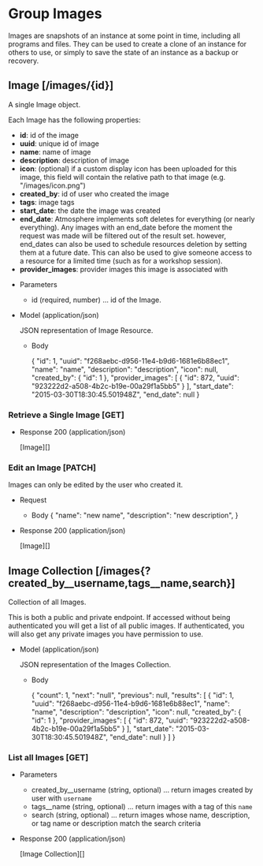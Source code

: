 # Group Images
Images are snapshots of an instance at some point in time, including all programs and files.  They can be used to create
 a clone of an instance for others to use, or simply to save the state of an instance as a backup or recovery.

## Image [/images/{id}]
A single Image object.

Each Image has the following properties:

- **id**: id of the image
- **uuid**: unique id of image
- **name**: name of image
- **description**: description of image
- **icon**: (optional) if a custom display icon has been uploaded for this image, this field will contain the relative
 path to that image (e.g. "/images/icon.png")
- **created_by**: id of user who created the image
- **tags**: image tags
- **start_date**: the date the image was created
- **end_date**: Atmosphere implements soft deletes for everything (or nearly everything).  Any images with an
 end_date before the moment the request was made will be filtered out of the result set.  however, end_dates can also be
 used to schedule resources deletion by setting them at a future date.  This can also be used to give someone access to
 a resource for a limited time (such as for a workshop session).
- **provider_images**: provider images this image is associated with


+ Parameters
    + id (required, number) ... id of the Image.
    
+ Model (application/json)

    JSON representation of Image Resource.

    + Body

        {
            "id": 1,
            "uuid": "f268aebc-d956-11e4-b9d6-1681e6b88ec1",
            "name": "name",
            "description": "description",
            "icon": null,
            "created_by": {
                "id": 1
            },
            "provider_images": [
                {
                    "id": 872,
                    "uuid": "923222d2-a508-4b2c-b19e-00a29f1a5bb5"
                }
            ],
            "start_date": "2015-03-30T18:30:45.501948Z",
            "end_date": null
        }

### Retrieve a Single Image [GET]
+ Response 200 (application/json)

    [Image][]
    
### Edit an Image [PATCH]
Images can only be edited by the user who created it.

+ Request
    + Body
        {
            "name": "new name",
            "description": "new description",
        }
        
+ Response 200 (application/json)

    [Image][]

## Image Collection [/images{?created_by__username,tags__name,search}]
Collection of all Images.

This is both a public and private endpoint.  If accessed without being authenticated you will get a list of all public
 images.  If authenticated, you will also get any private images you have permission to use.

+ Model (application/json)

    JSON representation of the Images Collection.

    + Body

        {
            "count": 1,
            "next": "null",
            "previous": null,
            "results": [
                {
                    "id": 1,
                    "uuid": "f268aebc-d956-11e4-b9d6-1681e6b88ec1",
                    "name": "name",
                    "description": "description",
                    "icon": null,
                    "created_by": {
                        "id": 1
                    },
                    "provider_images": [
                        {
                            "id": 872,
                            "uuid": "923222d2-a508-4b2c-b19e-00a29f1a5bb5"
                        }
                    ],
                    "start_date": "2015-03-30T18:30:45.501948Z",
                    "end_date": null
                }
            ]
        }


### List all Images [GET]

+ Parameters
    + created_by__username (string, optional) ... return images created by user with `username`
    + tags__name (string, optional) ... return images with a tag of this `name`
    + search (string, optional) ... return images whose name, description, or tag name or description match the search criteria

+ Response 200 (application/json)

    [Image Collection][]
